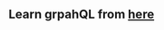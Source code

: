 ## Learn grpahQL from [here](https://github.com/girlscript/winter-of-contributing/tree/Javascript/JavaScript/Topics/20.GraphQL)
